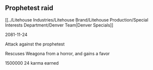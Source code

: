 ## Prophetest raid
[[../Litehouse Industries/Litehouse Brand/Litehouse Production/Special Interests Department/Denver Team|Denver Specials]]

2081-11-24

Attack against the prophetest

Rescuses Weagona from a horror, and gains a favor

1500000
24 karma earned